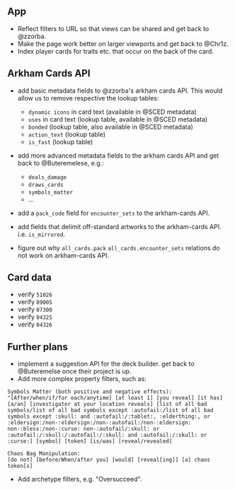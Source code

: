 ## App

- Reflect filters to URL so that views can be shared and get back to @zzorba.
- Make the page work better on larger viewports and get back to @Chr1z.
- Index player cards for traits etc. that occur on the back of the card.

## Arkham Cards API

- add basic metadata fields to @zzorba's arkham cards API. This would allow us to remove respective the lookup tables:

  - `dynamic icons` in card text (available in @SCED metadata)
  - `uses` in card text (lookup table, available in @SCED metadata)
  - `bonded` (lookup table, also available in @SCED metadata)
  - `action_text` (lookup table)
  - `is_fast` (lookup table)

- add more advanced metadata fields to the arkham cards API and get back to @Buteremelese, e.g.:

  - `deals_damage`
  - `draws_cards`
  - `symbols_matter`
  - ...

- add a `pack_code` field for `encounter_sets` to the arkham-cards API.
- add fields that delimit off-standard artworks to the arkham-cards API. i.e. `is_mirrored`.
- figure out why `all_cards.pack` `all_cards.encounter_sets` relations do not work on arkham-cards API.

## Card data

- verify `51026`
- verify `89005`
- verify `07300`
- verify `04325`
- verify `04326`

## Further plans

- implement a suggestion API for the deck builder. get back to @Buteremelse once their project is up.
- Add more complex property filters, such as:

```
Symbols Matter (both positive and negative effects):
"[After/when/if/for each/anytime] [at least 1] [you reveal] [it has] [a/an] [investigator at your location reveals] [list of all bad symbols/list of all bad symbols except :autofail:/list of all bad symbols except :skull: and :autofail:/:tablet:, :elderthing:, or :eldersign:/non-:eldersign:/non-:autofail:/non-:eldersign: non-:bless:/non-:curse: non-:autofail/:skull: or :autofail:/:skull:/:autofail:/:skull: and :autofail:/:skull: or :curse:] [symbol] [token] [is/was] [reveal/revealed]

Chaos Bag Manipulation:
[do not] [before/When/after you] [would] [reveal[ing]] [a] chaos token[s]
```

- Add archetype filters, e.g. "Oversucceed".
